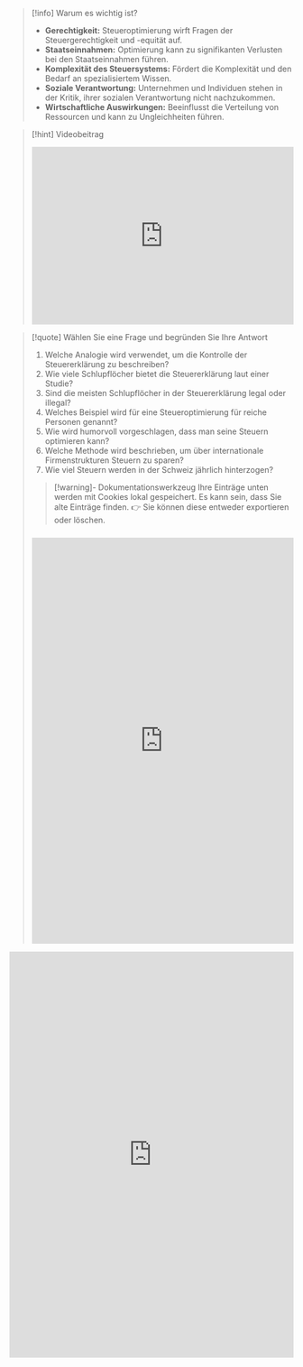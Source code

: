 >[!info] Warum es wichtig ist?
>- **Gerechtigkeit:** Steueroptimierung wirft Fragen der Steuergerechtigkeit und -equität auf.
>- **Staatseinnahmen:** Optimierung kann zu signifikanten Verlusten bei den Staatseinnahmen führen.
>- **Komplexität des Steuersystems:** Fördert die Komplexität und den Bedarf an spezialisiertem Wissen.
>- **Soziale Verantwortung:** Unternehmen und Individuen stehen in der Kritik, ihrer sozialen Verantwortung nicht nachzukommen.
>- **Wirtschaftliche Auswirkungen:** Beeinflusst die Verteilung von Ressourcen und kann zu Ungleichheiten führen.

>[!hint] Videobeitrag
>
><iframe width="100%" height="315" src="https://www.youtube.com/embed/jjOIBDS-cA8?si=h6maziHbV6vFawcK" title="YouTube video player" frameborder="0" allow="accelerometer; autoplay; clipboard-write; encrypted-media; gyroscope; picture-in-picture; web-share" allowfullscreen></iframe>

>[!quote] Wählen Sie eine Frage und begründen Sie Ihre Antwort
>1. Welche Analogie wird verwendet, um die Kontrolle der Steuererklärung zu beschreiben?
>2. Wie viele Schlupflöcher bietet die Steuererklärung laut einer Studie?                       
>3. Sind die meisten Schlupflöcher in der Steuererklärung legal oder illegal?
>4. Welches Beispiel wird für eine Steueroptimierung für reiche Personen genannt?
>5. Wie wird humorvoll vorgeschlagen, dass man seine Steuern optimieren kann?
>6. Welche Methode wird beschrieben, um über internationale Firmenstrukturen Steuern zu sparen?
>7. Wie viel Steuern werden in der Schweiz jährlich hinterzogen?
>
>>[!warning]- Dokumentationswerkzeug 
>Ihre Einträge unten werden mit Cookies lokal gespeichert. Es kann sein, dass Sie alte Einträge finden. 
>👉 Sie können diese entweder exportieren oder löschen.
>#####
><iframe src="https://app.Lumi.education/api/v1/run/dw_E7K/embed" width="100%" height="720" frameborder="0" allowfullscreen="allowfullscreen" allow="geolocation *; microphone *; camera *; midi *; encrypted-media *"></iframe>



<iframe src="https://app.Lumi.education/api/v1/run/m8rsbE/embed" width="100%" height="720" frameborder="0" allowfullscreen="allowfullscreen" allow="geolocation *; microphone *; camera *; midi *; encrypted-media *"></iframe><script src="https://app.Lumi.education/api/v1/h5p/core/js/h5p-resizer.js" charset="UTF-8" />

---
[[Recht/Rückgaberecht/1. Kontext]]
[[Recht/Rückgaberecht/3. Weiterführende Aufträge]]